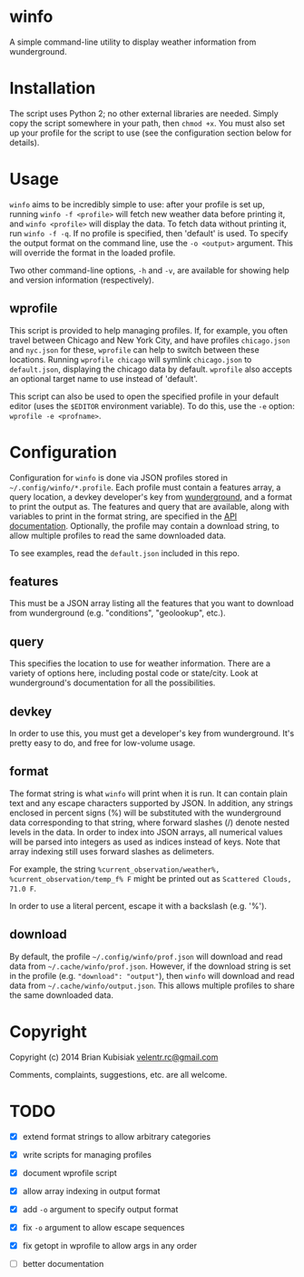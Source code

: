 # winfo

A simple command-line utility to display weather information from wunderground.

# Installation

The script uses Python 2; no other external libraries are needed. Simply copy
the script somewhere in your path, then `chmod +x`. You must also set up your
profile for the script to use (see the configuration section below for details).

# Usage

`winfo` aims to be incredibly simple to use: after your profile is set up,
running `winfo -f <profile>` will fetch new weather data before printing it, and
`winfo <profile>` will display the data. To fetch data without printing it, run
`winfo -f -q`. If no profile is specified, then 'default' is used. To specify
the output format on the command line, use the `-o <output>` argument. This will
override the format in the loaded profile.

Two other command-line options, `-h` and `-v`, are available for showing help
and version information (respectively).

## wprofile

This script is provided to help managing profiles. If, for example, you often
travel between Chicago and New York City, and have profiles `chicago.json` and
`nyc.json` for these, `wprofile` can help to switch between these locations.
Running `wprofile chicago` will symlink `chicago.json` to `default.json`,
displaying the chicago data by default. `wprofile` also accepts an optional
target name to use instead of 'default'.

This script can also be used to open the specified profile in your default
editor (uses the `$EDITOR` environment variable). To do this, use the `-e`
option: `wprofile -e <profname>`.

# Configuration

Configuration for `winfo` is done via JSON profiles stored in
`~/.config/winfo/*.profile`. Each profile must contain a features array, a query
location, a devkey developer's key from
[wunderground](http://www.wunderground.com/weather/api), and a format to print
the output as. The features and query that are available, along with variables
to print in the format string, are specified in the [API
documentation](http://www.wunderground.com/weather/api/d/docs?d=data/index).
Optionally, the profile may contain a download string, to allow multiple
profiles to read the same downloaded data.

To see examples, read the `default.json` included in this repo.

## features

This must be a JSON array listing all the features that you want to download
from wunderground (e.g. "conditions", "geolookup", etc.).

## query

This specifies the location to use for weather information. There are a variety
of options here, including postal code or state/city. Look at wunderground's
documentation for all the possibilities.

## devkey

In order to use this, you must get a developer's key from wunderground. It's
pretty easy to do, and free for low-volume usage.

## format

The format string is what `winfo` will print when it is run. It can contain
plain text and any escape characters supported by JSON. In addition, any strings
enclosed in percent signs (%) will be substituted with the wunderground data
corresponding to that string, where forward slashes (/) denote nested levels in
the data. In order to index into JSON arrays, all numerical values will be
parsed into integers as used as indices instead of keys. Note that array
indexing still uses forward slashes as delimeters.

For example, the string `%current_observation/weather%,
%current_observation/temp_f% F` might be printed out as `Scattered Clouds, 71.0
F`.

In order to use a literal percent, escape it with a backslash (e.g. '\%').

## download

By default, the profile `~/.config/winfo/prof.json` will download and read data
from `~/.cache/winfo/prof.json`. However, if the download string is set in the
profile (e.g. `"download": "output"`), then `winfo` will download and read data
from `~/.cache/winfo/output.json`. This allows multiple profiles to share the
same downloaded data.

# Copyright

Copyright (c) 2014 Brian Kubisiak <velentr.rc@gmail.com>

Comments, complaints, suggestions, etc. are all welcome.

# TODO

- [x] extend format strings to allow arbitrary categories
- [x] write scripts for managing profiles
- [x] document wprofile script
- [x] allow array indexing in output format
- [x] add `-o` argument to specify output format
- [x] fix `-o` argument to allow escape sequences
- [x] fix getopt in wprofile to allow args in any order
- [ ] better documentation


